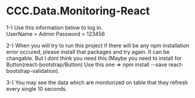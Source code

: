 # CCC.Data.Monitoring-React


1-) Use this information below to log in.  
	UserName = Admin
	Password = 123456
  
2-) When you will try to run this project if there will be any npm installation error occured, please install that packages and try again. It can be changable.
   But I dont think you need this.(Maybe you need to install for Button(react-bootstrap/Button) Use this one => npm install --save react-bootstrap-validation).
 
3-) You may see the data which are monitorized on table that they refresh every single 10 seconds.
